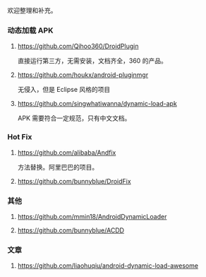欢迎整理和补充。

### 动态加载 APK

1.  https://github.com/Qihoo360/DroidPlugin

    直接运行第三方，无需安装，文档齐全，360 的产品。

1.  https://github.com/houkx/android-pluginmgr

    无侵入，但是 Eclipse 风格的项目

1.  https://github.com/singwhatiwanna/dynamic-load-apk

    APK 需要符合一定规范，只有中文文档。

### Hot Fix

1.  https://github.com/alibaba/Andfix

    方法替换。阿里巴巴的项目。

1.  https://github.com/bunnyblue/DroidFix
    

### 其他

1.  https://github.com/mmin18/AndroidDynamicLoader


1.  https://github.com/bunnyblue/ACDD


### 文章

1. https://github.com/liaohuqiu/android-dynamic-load-awesome
